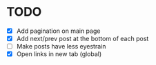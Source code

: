 # TODO

- [x] Add pagination on main page
- [x] Add next/prev post at the bottom of each post
- [ ] Make posts have less eyestrain
- [x] Open links in new tab (global)
